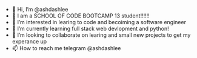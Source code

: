 - 👋 Hi, I’m @ashdashlee
- 👀 I am a SCHOOL OF CODE BOOTCAMP 13 student!!!!!!
- 👀 I’m interested in learing to code and becoiming a software engineer
- 🌱 I’m currently learning full stack web devlopment and python! 
- 💞️ I’m looking to collaborate on learing and small new projects to get my experance up
- 📫 How to reach me telegram @ashdashlee

<!---
ashdashlee/ashdashlee is a ✨ special ✨ repository because its `README.md` (this file) appears on your GitHub profile.
You can click the Preview link to take a look at your changes.
--->
